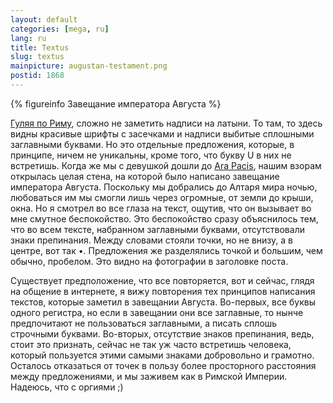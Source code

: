 ```yaml
---
layout: default
categories: [mega, ru]
lang: ru
title: Textus
slug: textus
mainpicture: augustan-testament.png
postid: 1868
---
```




{% figureinfo Завещание императора Августа %}



<a href="/mega/ru/2009/in-rome/">Гуляя по Риму</a>, сложно не заметить надписи на латыни. То там, то здесь видны красивые шрифты с засечками и надписи выбитые сплошными заглавными буквами. Но это отдельные предложения, которые, в принципе, ничем не уникальны, кроме того, что букву U в них не встретишь. Когда же мы с девушкой дошли до <a href="http://en.wikipedia.org/wiki/Ara_Pacis">Ara Pacis</a>, нашим взорам открылась целая стена, на которой было написано завещание императора Августа. Поскольку мы добрались до Алтаря мира ночью, любоваться им мы смогли лишь через огромные, от земли до крыши, окна. Но я смотрел во все глаза на текст, ощутив, что он вызывает во мне смутное беспокойство. Это беспокойство сразу объяснилось тем, что во всем тексте, набранном заглавными буквами, отсутствовали знаки препинания. Между словами стояли точки, но не внизу, а в центре, вот так •. Предложения же разделялись точкой и большим, чем обычно, пробелом. Это видно на фотографии в заголовке поста.

Существует предположение, что все повторяется, вот и сейчас, глядя на общение в интернете, я вижу повторения тех принципов написания текстов, которые заметил в завещании Августа. Во-первых, все буквы одного регистра, но если в завещании они все заглавные, то нынче предпочитают не пользоваться заглавными, а писать сплошь строчными буквами. Во-вторых, отсутствие знаков препинания, ведь, стоит это признать, сейчас не так уж часто встретишь человека, который пользуется этими самыми знаками добровольно и грамотно. Осталось отказаться от точек в пользу более просторного расстояния между предложениями, и мы заживем как в Римской Империи. Надеюсь, что с оргиями ;)